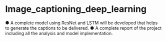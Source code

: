 # Image_captioning_deep_learning
● A complete model using ResNet and LSTM will be developed that helps to generate the captions to be delivered.  ● A complete report of the project including all the analysis and model implementation.
